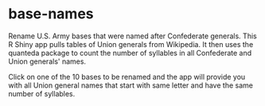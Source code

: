 # base-names
Rename U.S. Army bases that were named after Confederate generals.
This R Shiny app pulls tables of Union generals from Wikipedia. It then uses the quanteda package to count the number of syllables in all Confederate and Union generals' names.

Click on one of the 10 bases to be renamed and the app will provide you with all Union general names that start with same letter and have the same number of syllables.
